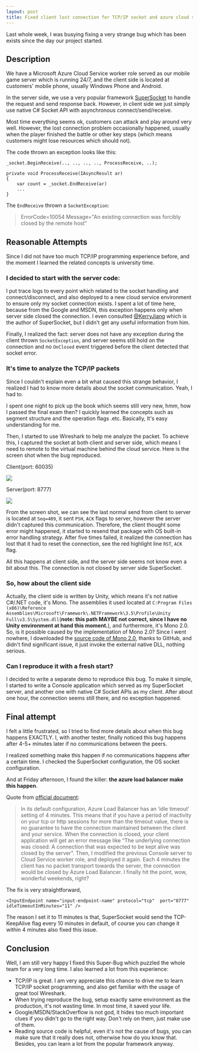 ```yaml
---
layout: post
title: Fixed client lost connection for TCP/IP socket and azure cloud service
---
```

Last whole week, I was busying fixing a very strange bug which has been exists since the day our project started.

## Description
We have a Microsoft Azure Cloud Service worker role served as our mobile game server which is running 24/7, and the client side is located at customers' mobile phone, usually Windows Phone and Android.

In the server side, we use a very popular framework [SuperSocket](http://www.supersocket.net/) to handle the request and send response back. However, in client side we just simply use native C# Socket API with asynchronous connect/send/receive.

Most time everything seems ok, customers can attack and play around very well. However, the lost connection problem occasionally happened, usually when the player finished the battle or other key steps (which means customers might lose resources which should not).

The code thrown an exception looks like this:

    _socket.BeginReceive(.., .., .., .., ProcessReceive, ..);

    private void ProcessReceive(IAsyncResult ar)
    {
        var count = _socket.EndReceive(ar)
        ...
    }

The `EndReceive` thrown a `SocketException`:

> ErrorCode=10054 Message="An existing connection was forcibly closed by the remote host"

## Reasonable Attempts
Since I did not have too much TCP/IP programming experience before, and the moment I learned the related concepts is university time.

### I decided to start with the server code:

I put trace logs to every point which related to the socket handling and connect/disconnect, and also deployed to a new cloud service environment to ensure only my socket connection exists. I spent a lot of time here, because from the Google and MSDN, this exception happens only when server side closed the connection. I even consulted [@KerryJiang](https://github.com/kerryjiang) which is the author of SuperSocket, but I didn't get any useful information from him.

Finally, I realized the fact: server does not have any exception during the client thrown `SocketException`, and server seems still hold on the connection and no `OnClosed` event triggered before the client detected that socket error.

### It's time to analyze the TCP/IP packets

Since I couldn't explain even a bit what caused this strange behavior, I realized I had to know more details about the socket communication. Yeah, I had to.

I spent one night to pick up the book which seems still very new, hmm, how I passed the final exam then? I quickly learned the concepts such as segment structure and the operation flags .etc. Basically, It's easy understanding for me.

Then, I started to use Wireshark to help me analyze the packet. To achieve this, I captured the socket at both client and server side, which means I need to remote to the virtual machine behind the cloud service. Here is the screen shot when the bug reproduced.

Client(port: 60035)

![](https://laobian.blob.core.windows.net/upload/20151209_00.png)

Server(port: 8777)

![](https://laobian.blob.core.windows.net/upload/20151209_01.png)

From the screen shot, we can see the last normal send from client to server is located at `Seq=409`, it sent `PSH`, `ACK` flags to server, however the server didn't captured this communication. Therefore, the client thought some error might happened, it started to resend that package with OS built-in error handling strategy. After five times failed, it realized the connection has lost that it had to reset the connection, see the red highlight line `RST`, `ACK` flag.

All this happens at client side, and the server side seems not know even a bit about this. The connection is not closed by server side SuperSocket.

### So, how about the client side

Actually, the client side is written by Unity, which means it's not native C#/.NET code, it's Mono. The assemblies it used located at `C:Program Files (x86)\Reference Assemblies\Microsoft\Framework\.NETFramework\3.5\Profile\Unity Full\v3.5\System.dll`(**note: this path MAYBE not correct, since I have no Unity environment at hand this moment.**), and furthermore, it's Mono 2.0. So, is it possible caused by the implementation of Mono 2.0? Since I went nowhere, I downloaded the [source code of Mono 2.0](https://github.com/mono/mono/blob/mono-2-0/mcs/class/System/System.Net.Sockets/Socket.cs), thanks to GitHub, and didn't find significant issue, it just invoke the external native DLL, nothing serious.

### Can I reproduce it with a fresh start?

I decided to write a separate demo to reproduce this bug. To make it simple, I started to write a Console application which served as my SuperSocket server, and another one with native C# Socket APIs as my client. After about one hour, the connection seems still there, and no exception happened.

## Final attempt
I felt a little frustrated, so I tried to find more details about when this bug happens EXACTLY. I, with another tester, finally noticed this bug happens after 4-5+ minutes later if no communications between the peers.

I realized something make this happen if no communications happens after a certain time. I checked the SuperSocket configuration, the OS socket configuration.

And at Friday afternoon, I found the killer: **the azure load balancer make this happen**.

Quote from [official document](https://azure.microsoft.com/en-us/blog/new-configurable-idle-timeout-for-azure-load-balancer/):

> In its default configuration, Azure Load Balancer has an ‘idle timeout’ setting of 4 minutes.
> This means that if you have a period of inactivity on your tcp or http sessions for more than the timeout value, there is no guarantee to have the connection maintained between the client and your service.
> When the connection is closed, your client application will get an error message like “The underlying connection was closed: A connection that was expected to be kept alive was closed by the server”. Then, I modified the previous Console server to Cloud Service worker role, and deployed it again. Each 4 minutes the client has no packet transport towards the server, the connection would be closed by Azure Load Balancer. I finally hit the point, wow, wonderful weekends, right?

The fix is very straightforward,

    <InputEndpoint name="input-endpoint-name" protocol="tcp"  port="8777" idleTimeoutInMinutes="11" /> 

The reason I set it to 11 minutes is that, SuperSocket would send the TCP-KeepAlive flag every 10 minutes in default, of course you can change it within 4 minutes also fixed this issue.

## Conclusion
Well, I am still very happy I fixed this Super-Bug which puzzled the whole team for a very long time. I also learned a lot from this experience:

- TCP/IP is great. I am very appreciate this chance to drive me to learn TCP/IP socket programming, and also get familiar with the usage of great tool Wireshark.
- When trying reproduce the bug, setup exactly same environment as the production, it's not wasting time. In most time, it saved your life.
- Google/MSDN/StackOverflow is not god, it hides too much important clues if you didn't go to the right way. Don't rely on them, just make use of them.
- Reading source code is helpful, even it's not the cause of bugs, you can make sure that it really does not, otherwise how do you know that. Besides, you can learn a lot from the popular framework anyway.